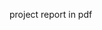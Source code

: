 project report in pdf

























































































